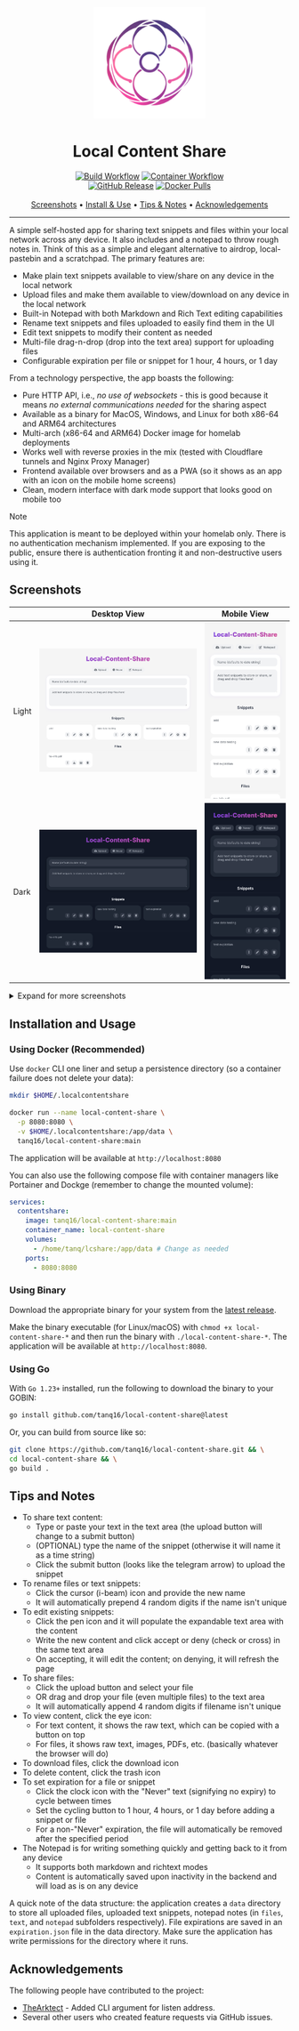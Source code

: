 <div align="center">
  <img src="assets/logo.png" alt="Local Content Share Logo" width="200">
  <h1>Local Content Share</h1>

  <a href="https://github.com/tanq16/local-content-share/actions/workflows/binary-build.yml"><img alt="Build Workflow" src="https://github.com/tanq16/local-content-share/actions/workflows/binary-build.yml/badge.svg"></a>&nbsp;<a href="https://github.com/tanq16/local-content-share/actions/workflows/docker-publish.yml"><img alt="Container Workflow" src="https://github.com/tanq16/local-content-share/actions/workflows/docker-publish.yml/badge.svg"></a><br>
  <a href="https://github.com/Tanq16/local-content-share/releases"><img alt="GitHub Release" src="https://img.shields.io/github/v/release/tanq16/local-content-share"></a>&nbsp;<a href="https://hub.docker.com/r/tanq16/local-content-share"><img alt="Docker Pulls" src="https://img.shields.io/docker/pulls/tanq16/local-content-share"></a><br><br>
  <a href="#screenshots">Screenshots</a> &bull; <a href="#installation-and-usage">Install & Use</a> &bull; <a href="#tips-and-notes">Tips & Notes</a> &bull; <a href="#acknowledgements">Acknowledgements</a>
</div>

---

A simple self-hosted app for sharing text snippets and files within your local network across any device. It also includes and a notepad to throw rough notes in. Think of this as a simple and elegant alternative to airdrop, local-pastebin and a scratchpad. The primary features are:

- Make plain text snippets available to view/share on any device in the local network
- Upload files and make them available to view/download on any device in the local network
- Built-in Notepad with both Markdown and Rich Text editing capabilities
- Rename text snippets and files uploaded to easily find them in the UI
- Edit text snippets to modify their content as needed
- Multi-file drag-n-drop (drop into the text area) support for uploading files
- Configurable expiration per file or snippet for 1 hour, 4 hours, or 1 day

From a technology perspective, the app boasts the following:

- Pure HTTP API, i.e., *no use of websockets* - this is good because it means *no external communications needed* for the sharing aspect
- Available as a binary for MacOS, Windows, and Linux for both x86-64 and ARM64 architectures
- Multi-arch (x86-64 and ARM64) Docker image for homelab deployments
- Works well with reverse proxies in the mix (tested with Cloudflare tunnels and Nginx Proxy Manager)
- Frontend available over browsers and as a PWA (so it shows as an app with an icon on the mobile home screens)
- Clean, modern interface with dark mode support that looks good on mobile too

> [!NOTE]
> This application is meant to be deployed within your homelab only. There is no authentication mechanism implemented. If you are exposing to the public, ensure there is authentication fronting it and non-destructive users using it.

## Screenshots

| | Desktop View | Mobile View |
| --- | --- | --- |
| Light | <img src="assets/dlight.png" alt="Light"> | <img src="assets/mlight.png" alt="Light"> |
| Dark | <img src="assets/ddark.png" alt="Dark"> | <img src="assets/mdark.png" alt="Dark"> |

<details>
<summary>Expand for more screenshots</summary>

| Desktop View | Mobile View |
| --- | --- |
| <img src="assets/dmdlight.png"> | <img src="assets/mmdlight.png"> |
| <img src="assets/dmddark.png"> | <img src="assets/mmddark.png"> |
| <img src="assets/dmdrlight.png"> | <img src="assets/mmdrlight.png"> |
| <img src="assets/dmdrdark.png"> | <img src="assets/mmdrdark.png"> |
| <img src="assets/drtextlight.png"> | <img src="assets/mrtextlight.png"> |
| <img src="assets/drtextdark.png"> | <img src="assets/mrtextdark.png"> |
| <img src="assets/dsnippetlight.png"> | <img src="assets/msnippetlight.png"> |
| <img src="assets/dsnippetdark.png"> | <img src="assets/msnippetdark.png"> |

</details>

## Installation and Usage

### Using Docker (Recommended)

Use `docker` CLI one liner and setup a persistence directory (so a container failure does not delete your data):

```bash
mkdir $HOME/.localcontentshare
```
```bash
docker run --name local-content-share \
  -p 8080:8080 \
  -v $HOME/.localcontentshare:/app/data \
  tanq16/local-content-share:main
```

The application will be available at `http://localhost:8080`

You can also use the following compose file with container managers like Portainer and Dockge (remember to change the mounted volume):

```yaml
services:
  contentshare:
    image: tanq16/local-content-share:main
    container_name: local-content-share
    volumes:
      - /home/tanq/lcshare:/app/data # Change as needed
    ports:
      - 8080:8080
```

### Using Binary

Download the appropriate binary for your system from the [latest release](https://github.com/tanq16/local-content-share/releases/latest).

Make the binary executable (for Linux/macOS) with `chmod +x local-content-share-*` and then run the binary with `./local-content-share-*`. The application will be available at `http://localhost:8080`.

### Using Go

With `Go 1.23+` installed, run the following to download the binary to your GOBIN:

```bash
go install github.com/tanq16/local-content-share@latest
```

Or, you can build from source like so:

```bash
git clone https://github.com/tanq16/local-content-share.git && \
cd local-content-share && \
go build .
```

## Tips and Notes

- To share text content:
   - Type or paste your text in the text area (the upload button will change to a submit button)
   - (OPTIONAL) type the name of the snippet (otherwise it will name it as a time string)
   - Click the submit button (looks like the telegram arrow) to upload the snippet
- To rename files or text snippets:
   - Click the cursor (i-beam) icon and provide the new name
   - It will automatically prepend 4 random digits if the name isn't unique
- To edit existing snippets:
   - Click the pen icon and it will populate the expandable text area with the content
   - Write the new content and click accept or deny (check or cross) in the same text area
   - On accepting, it will edit the content; on denying, it will refresh the page
- To share files:
   - Click the upload button and select your file
   - OR drag and drop your file (even multiple files) to the text area
   - It will automatically append 4 random digits if filename isn't unique
- To view content, click the eye icon:
   - For text content, it shows the raw text, which can be copied with a button on top
   - For files, it shows raw text, images, PDFs, etc. (basically whatever the browser will do)
- To download files, click the download icon
- To delete content, click the trash icon
- To set expiration for a file or snippet
   - Click the clock icon with the "Never" text (signifying no expiry) to cycle between times
   - Set the cycling button to 1 hour, 4 hours, or 1 day before adding a snippet or file
   - For a non-"Never" expiration, the file will automatically be removed after the specified period
- The Notepad is for writing something quickly and getting back to it from any device
   - It supports both markdown and richtext modes
   - Content is automatically saved upon inactivity in the backend and will load as is on any device

A quick note of the data structure: the application creates a `data` directory to store all uploaded files, uploaded text snippets, notepad notes (in `files`, `text`, and `notepad` subfolders respectively). File expirations are saved in an `expiration.json` file in the data directory. Make sure the application has write permissions for the directory where it runs.

## Acknowledgements

The following people have contributed to the project:

- [TheArktect](https://github.com/TheArktect) - Added CLI argument for listen address.
- Several other users who created feature requests via GitHub issues.
